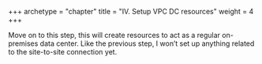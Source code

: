 +++
archetype = "chapter"
title = "IV. Setup VPC DC resources"
weight = 4
+++


Move on to this step, this will create resources to act as a regular on-premises data center. Like the previous step, I won’t set up anything related to the site-to-site connection yet.


